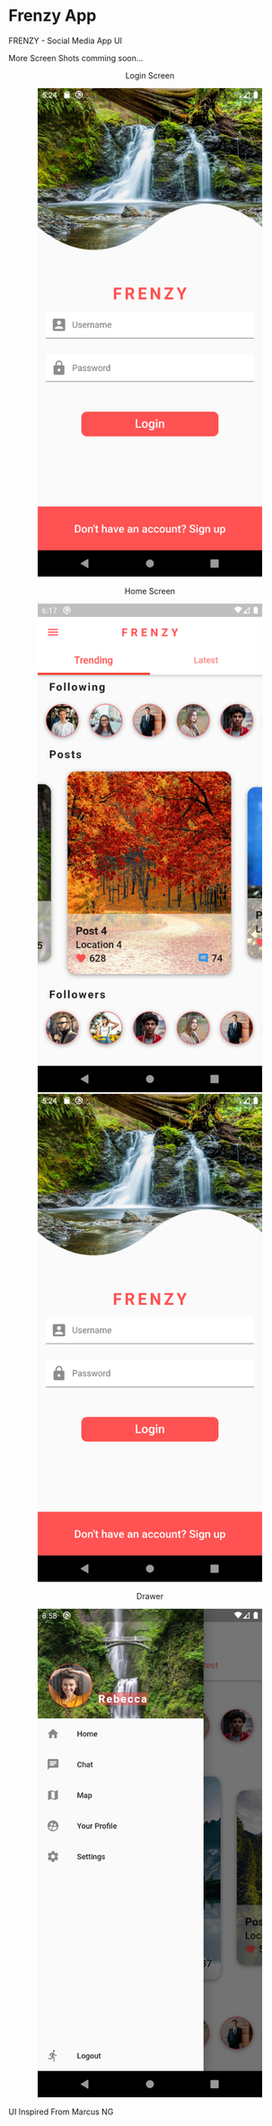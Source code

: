 # Frenzy App
FRENZY - Social Media App UI 

More Screen Shots comming soon...

<div align="center">
<p align="center">Login Screen</p>
<img src="assets/screenshots/login_screen.png" width="400px" alt="login_screen"</img>
<p align="center">Home Screen</p>
<img src="assets/screenshots/home_screen.png" width="400px" alt="home_screen"</img>
<img src="assets/screenshots/login_screen.png" width="400px" alt="login_screen"</img>
<p align="center">Drawer</p>
<img src="assets/screenshots/drawer.png" width="400px" alt="drawer"</img>
</div>











UI Inspired From Marcus NG
